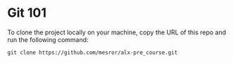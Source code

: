 # Git 101

To clone the project locally on your machine, copy the URL of this repo and run the following command:

`git clone https://github.com/mesror/alx-pre_course.git`
